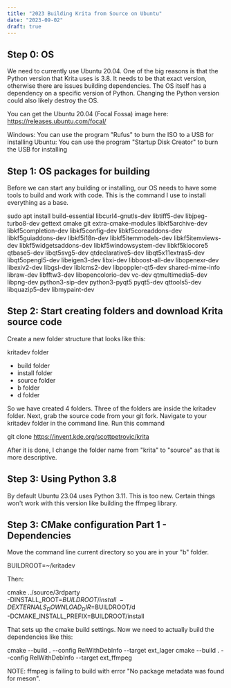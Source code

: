 ```yaml
---
title: "2023 Building Krita from Source on Ubuntu"
date: "2023-09-02"
draft: true
---
```


## Step 0: OS
We need to currently use Ubuntu 20.04. One of the big reasons is that the Python version that Krita uses is 3.8. It needs to be that exact version, otherwise there are issues building dependencies. The OS itself has a dependency on a specific version of Python. Changing the Python version could also likely destroy the OS. 

You can get the Ubuntu 20.04 (Focal Fossa) image here:
https://releases.ubuntu.com/focal/

Windows: You can use the program "Rufus" to burn the ISO to a USB for installing
Ubuntu: You can use the program "Startup Disk Creator" to burn the USB for installing

## Step 1: OS packages for building
Before we can start any building or installing, our OS needs to have some tools to build and work with code. This is the command I use to install everything as a base.

sudo apt install build-essential libcurl4-gnutls-dev libtiff5-dev libjpeg-turbo8-dev gettext cmake git extra-cmake-modules libkf5archive-dev libkf5completion-dev libkf5config-dev libkf5coreaddons-dev libkf5guiaddons-dev libkf5i18n-dev libkf5itemmodels-dev  libkf5itemviews-dev libkf5widgetsaddons-dev libkf5windowsystem-dev libkf5kiocore5 qtbase5-dev libqt5svg5-dev qtdeclarative5-dev libqt5x11extras5-dev libqt5opengl5-dev libeigen3-dev libxi-dev libboost-all-dev libopenexr-dev libexiv2-dev  libgsl-dev liblcms2-dev libpoppler-qt5-dev shared-mime-info libraw-dev libfftw3-dev libopencolorio-dev vc-dev qtmultimedia5-dev libpng-dev python3-sip-dev python3-pyqt5 pyqt5-dev qttools5-dev libquazip5-dev libmypaint-dev


## Step 2: Start creating folders and download Krita source code

Create a new folder structure that looks like this:

kritadev folder
- build folder
- install folder
- source folder
- b folder
- d folder


So we have created 4 folders. Three of the folders are inside the kritadev folder. Next, grab the source code from your git fork. Navigate to your kritadev folder in the command line. Run this command 

git clone https://invent.kde.org/scottpetrovic/krita

After it is done, I change the folder name from "krita" to "source" as that is more descriptive.


## Step 3: Using Python 3.8
By default Ubuntu 23.04 uses Python 3.11. This is too new. Certain things won't work with this version like building the ffmpeg library. 


## Step 3: CMake configuration Part 1 - Dependencies

Move the command line current directory so you are in your "b" folder.

BUILDROOT=~/kritadev

Then:

cmake ../source/3rdparty \
        -DINSTALL_ROOT=$BUILDROOT/install \
        -DEXTERNALS_DOWNLOAD_DIR=$BUILDROOT/d \
        -DCMAKE_INSTALL_PREFIX=BUILDROOT/install


That sets up the cmake build settings. Now we need to actually build the dependencies like this:

cmake --build . --config RelWithDebInfo --target ext_lager
cmake --build . --config RelWithDebInfo --target ext_ffmpeg


NOTE: ffmpeg is failing to build with error "No package metadata was found for meson". 


